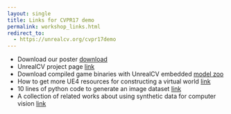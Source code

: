 ```yaml
---
layout: single
title: Links for CVPR17 demo
permalink: workshop_links.html
redirect_to:
  - https://unrealcv.org/cvpr17demo
---
```

- Download our poster [download](http://weichaoqiu.com/unrealcv/VARVAI_poster.pdf)
- UnrealCV project page [link](https://unrealcv.github.io)
- Download compiled game binaries with UnrealCV embedded [model zoo](http://unrealcv.github.io/reference/model_zoo.html)
- How to get more UE4 resources for constructing a virtual world [link](https://github.com/unrealcv/unrealcv/wiki/how-to-get-UE4-resource)
- 10 lines of python code to generate an image dataset [link](https://github.com/unrealcv/unrealcv/blob/master/client/examples/10lines.py)
- A collection of related works about using synthetic data for computer vision [link](https://github.com/qiuwch/synthetic-computer-vision)

